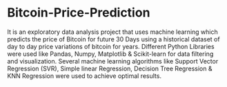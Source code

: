 # Bitcoin-Price-Prediction
It is an exploratory data analysis project that uses machine
learning which predicts the price of Bitcoin for future 30 Days using
a historical dataset of day to day price variations of bitcoin for
years.
Different Python Libraries were used like Pandas, Numpy,
Matplotlib & Scikit-learn for data filtering and visualization.
Several machine learning algorithms like Support Vector
Regression (SVR), Simple linear Regression, Decision Tree
Regression & KNN Regression were used to achieve optimal
results.
